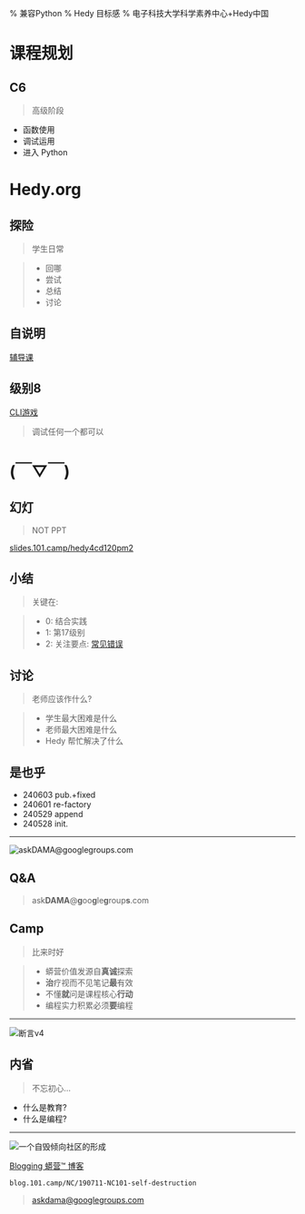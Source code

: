 % 兼容Python
% Hedy 目标感
% 电子科技大学科学素养中心+Hedy中国

# 课程规划

## C6
> 高级阶段

- 函数使用
- 调试运用
- 进入 Python

# Hedy.org

## 探险
> 学生日常

>- 回哪
>- 尝试
>- 总结
>- 讨论

## 自说明
[辅导课](https://hedy.org/tutorial)

## 级别8
[CLI游戏](https://hedy.org/hedy/17#default)

> 调试任何一个都可以

# (￣▽￣)

## 幻灯
> NOT PPT

[slides.101.camp/hedy4cd120pm2](http://slides.101.camp/hedy4cd120pm2.html)

## 小结
> 关键在:

>- 0: 结合实践
>- 1: 第17级别
>- 2: 关注要点: [常见错误](https://hedy.org/for-teachers/manual/%E5%B8%B8%E8%A7%81%E9%94%99%E8%AF%AF#-1)

## 讨论
> 老师应该作什么?

>- 学生最大困难是什么
>- 老师最大困难是什么
>- Hedy 帮忙解决了什么

## 是也乎
- 240603 pub.+fixed
- 240601 re-factory
- 240529 append
- 240528 init.


-------

![ask**DAMA**@**g**oo**g**le**g**roup**s**.com](http://org.up.zoomquiet.top/omc/res/KEEP/kcn_ask-dama.jpg!/fh/420)

## Q&A
> ask**DAMA**@**g**oo**g**le**g**roup**s**.com

## Camp
> 比来时好


>- 蟒营价值发源自**真诚**探索
>- **治**疗视而不见笔记**最**有效
>- 不懂**就**问是课程核心**行动**
>- 编程实力积累必须**要**编程



------

![断言v4](https://ipic.zoomquiet.top/2022-09-25-theory101camp_v4.jpg)

## 内省
> 不忘初心...

- 什么是教育?
- 什么是编程?


------

![一个自毁倾向社区的形成](coscon/coscon19QA.gif)

[Blogging 蟒营™ 博客](https://blog.101.camp/NC/190711-NC101-self-destruction/)

    blog.101.camp/NC/190711-NC101-self-destruction
    
> askdama@googlegroups.com
